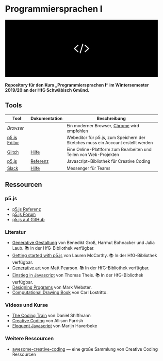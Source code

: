 # Programmiersprachen I
![Cover](cover.png)

**Repository für den Kurs „Programmiersprachen I“ im Wintersemester 2019/20 an der HfG Schwäbisch Gmünd.**

## Tools
| Tool | Dokumentation | Beschreibung |
|---|---|---|
| *Browser* |  | Ein moderner Browser, [Chrome](https://www.google.com/chrome/) wird empfohlen
| [p5.js Editor](https://editor.p5js.org) | | Webeditor für p5.js, zum Speichern der Sketches muss ein Account erstellt werden
| [Glitch](https://glitch.com) | [Hilfe](https://glitch.com/help/) |  Eine Online-Plattform zum Bearbeiten und Teilen von Web-Projekten
| [p5.js](https://p5js.org) | [Referenz](https://p5js.org/reference/) |  Javascript-Bibliothek für Creative Coding
| [Slack](https://slack.com/intl/de-de/) | [Hilfe](https://slack.com/intl/de-de/help) | Messenger für Teams

## Ressourcen

### p5.js
* [p5.js Referenz](http://p5js.org/reference)
* [p5.js Forum](http://forum.processing.org/two/)
* [p5.js auf GitHub](https://github.com/lmccart/p5.js)

### Literatur
* [Generative Gestaltung](http://www.generative-gestaltung.de/2/) von Benedikt Groß, Harmut Bohnacker und Julia Laub. 📚 In der HfG-Bibliothek verfügbar.
* [Getting started with p5.js](https://www.amazon.de/Getting-Started-P5-Js-Interactive-JavaScript/dp/1457186772) von Lauren McCarthy. 📚 In der HfG-Bibliothek verfügbar.
* [Generative art](https://www.amazon.de/Generative-Art-Matt-Pearson/dp/1935182625) von Matt Pearson. 📚 In der HfG-Bibliothek verfügbar.
* [Einstieg in Javascript](https://www.amazon.de/Einstieg-JavaScript-Galileo-Computing-Thomas/dp/3836225875) von Thomas Theis. 📚 In der HfG-Bibliothek verfügbar.
* [Designing Programs](https://designingprograms.bitbucket.io/index.html) von Mark Webster.
* [Computational Drawing Book](http://lostritto.com/book) von Carl Lostritto.

### Videos und Kurse
* [The Coding Train](https://thecodingtrain.com/) von Daniel Shiffmann
* [Creative Coding](https://creative-coding.decontextualize.com/) von Allison Parrish
* [Eloquent Javascript](http://eloquentjavascript.net/) von Marijn Haverbeke

### Weitere Ressourcen
* [awesome-creative-coding](https://github.com/terkelg/awesome-creative-coding) — eine große Sammlung von Creative Coding Ressourcen
